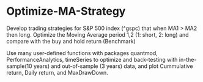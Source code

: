 # Optimize-MA-Strategy

Develop trading strategies for S&P 500 index (^gspc) that when MA1 > MA2 then long.
Optimize the Moving Average period 1,2 (1: short, 2: long) and compare with the buy and hold return (Benchmark)

Use many user-defined functions with packages quantmod, PerformanceAnalytics, timeSeries to optimize and back-testing 
with in-the-sample(10 years) and out-of-sample (3 years) data, and plot Cummulative return, Daily return, and MaxDrawDown.   
